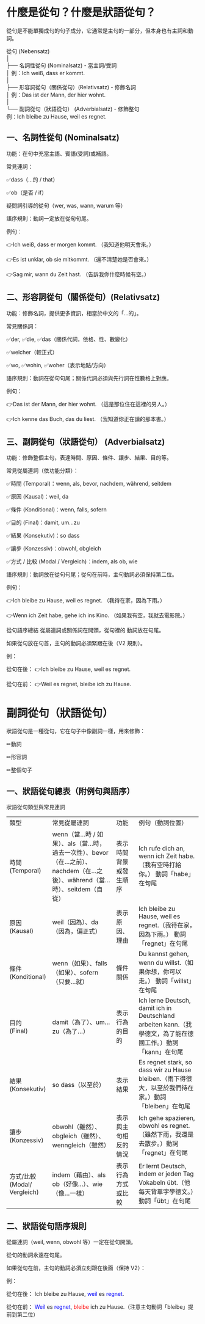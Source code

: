 # 什麼是從句？什麼是狀語從句？

從句是不能單獨成句的句子成分，它通常是主句的一部分，但本身也有主詞和動詞。

從句 (Nebensatz)<br>
│<br>
├── 名詞性從句 (Nominalsatz) - 當主詞/受詞<br>
│     例：Ich weiß, dass er kommt.<br>
│<br>
├── 形容詞從句（關係從句）(Relativsatz) - 修飾名詞<br>
│     例：Das ist der Mann, der hier wohnt.<br>
│<br>
└── 副詞從句（狀語從句） (Adverbialsatz) - 修飾整句<br>
      例：Ich bleibe zu Hause, weil es regnet.<br>


## 一、名詞性從句 (Nominalsatz)
功能：在句中充當主語、賓語(受詞)或補語。

常見連詞：

✅dass（…的 / that）

✅ob（是否 / if）

疑問詞引導的從句（wer, was, wann, warum 等）

語序規則：動詞一定放在從句句尾。

例句：

👉Ich weiß, dass er morgen kommt.
（我知道他明天會來。）

👉Es ist unklar, ob sie mitkommt.
（還不清楚她是否會來。）

👉Sag mir, wann du Zeit hast.
（告訴我你什麼時候有空。）

## 二、形容詞從句（關係從句）(Relativsatz)

功能：修飾名詞，提供更多資訊，相當於中文的「…的」。

常見關係詞：

✅der, ✅die, ✅das（關係代詞，依格、性、數變化）

✅welcher（較正式）

✅wo, ✅wohin, ✅woher（表示地點/方向）

語序規則：動詞在從句句尾；關係代詞必須與先行詞在性數格上對應。

例句：

👉Das ist der Mann, der hier wohnt.
（這是那位住在這裡的男人。）

👉Ich kenne das Buch, das du liest.
（我知道你正在讀的那本書。）

## 三、副詞從句（狀語從句） (Adverbialsatz)

功能：修飾整個主句，表達時間、原因、條件、讓步、結果、目的等。

常見從屬連詞（依功能分類）：

✅時間 (Temporal)：wenn, als, bevor, nachdem, während, seitdem

✅原因 (Kausal)：weil, da

✅條件 (Konditional)：wenn, falls, sofern

✅目的 (Final)：damit, um…zu

✅結果 (Konsekutiv)：so dass

✅讓步 (Konzessiv)：obwohl, obgleich

✅方式 / 比較 (Modal / Vergleich)：indem, als ob, wie

語序規則：動詞放在從句句尾；從句在前時，主句動詞必須保持第二位。

例句：

👉Ich bleibe zu Hause, weil es regnet.
（我待在家，因為下雨。）

👉Wenn ich Zeit habe, gehe ich ins Kino.
（如果我有空，我就去電影院。）

從句語序總結
從屬連詞或關係詞在開頭，從句裡的 動詞放在句尾。

如果從句放在句首，主句的動詞必須緊跟在後（V2 規則）。

例：

從句在後：
👉Ich bleibe zu Hause, weil es regnet.

從句在前：
👉Weil es regnet, bleibe ich zu Hause.


# 副詞從句（狀語從句）

狀語從句是一種從句，它在句子中像副詞一樣，用來修飾：

✏動詞

✏形容詞

✏整個句子

## 一、狀語從句總表（附例句與語序）

狀語從句類型與常見連詞
<table>
  <tr>
    <td>類型</td>
    <td>常見從屬連詞</td>
    <td>功能</td>
    <td>例句（動詞位置）</td>
  </tr>
  <tr>
    <td>時間<br>(Temporal)</td>
    <td>wenn（當…時 / 如果）、als（當…時，過去一次性）、bevor（在…之前）、nachdem（在…之後）、während（當…時）、seitdem（自從）</td>
    <td>表示時間背景或發生順序</td>
    <td>Ich rufe dich an, wenn ich Zeit habe.（我有空時打給你。）
動詞「habe」在句尾</td>
  </tr>
  <tr>
    <td>原因<br>(Kausal)</td>
    <td>weil（因為）、da（因為，偏正式）</td>
    <td>表示原因、理由</td>
    <td>Ich bleibe zu Hause, weil es regnet.（我待在家，因為下雨。）
動詞「regnet」在句尾</td>
  </tr>
  <tr>
    <td>條件<br>(Konditional)</td>
    <td>wenn（如果）、falls（如果）、sofern（只要…就）</td>
    <td>條件關係</td>
    <td>Du kannst gehen, wenn du willst.（如果你想，你可以走。）
動詞「willst」在句尾</td>
  </tr>
  <tr>
    <td>目的<br>(Final)</td>
    <td>damit（為了）、um…zu（為了…）</td>
    <td>表示行為的目的</td>
    <td>Ich lerne Deutsch, damit ich in Deutschland arbeiten kann.（我學德文，為了能在德國工作。）動詞「kann」在句尾</td>
  </tr>
  <tr>
    <td>結果<br>(Konsekutiv)</td>
    <td>so dass（以至於）</td>
    <td>表示結果</td>
    <td>Es regnet stark, so dass wir zu Hause bleiben.（雨下得很大，以至於我們待在家。）動詞「bleiben」在句尾</td>
  </tr>
  <tr>
    <td>讓步<br>(Konzessiv)</td>
    <td>obwohl（雖然）、obgleich（雖然）、wenngleich（雖然）</td>
    <td>表示與主句相反的情況</td>
    <td>Ich gehe spazieren, obwohl es regnet.（雖然下雨，我還是去散步。）動詞「regnet」在句尾</td>
  </tr>
  <tr>
    <td>方式/比較<br>(Modal/<br>Vergleich)</td>
    <td>indem（藉由）、als ob（好像…）、wie（像…一樣）</td>
    <td>表示行為方式或比較</td>
    <td>Er lernt Deutsch, indem er jeden Tag Vokabeln übt.（他每天背單字學德文。）動詞「übt」在句尾</td>
  </tr>
</table>

## 二、狀語從句語序規則

從屬連詞（weil, wenn, obwohl 等）一定在從句開頭。

從句的動詞永遠在句尾。

如果從句在前，主句的動詞必須立刻跟在後面（保持 V2）：

例：

從句在後：
Ich bleibe zu Hause, <span style="color:blue;">weil</span> es <span style="color:blue;">regnet</span>.

從句在前：
<span style="color:blue;">Weil</span> es <span style="color:blue;">regnet</span>, <span style="color:red;">bleibe</span> ich zu Hause.（注意主句動詞「bleibe」提前到第二位）

